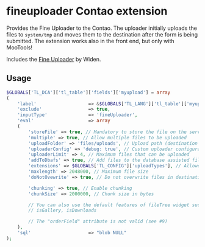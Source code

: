 fineuploader Contao extension
=============================

Provides the Fine Uploader to the Contao. The uploader initially uploads the files to ```system/tmp``` and moves them to the destination after the form is being submitted. The extension works also in the front end, but only with MooTools!

Includes the [Fine Uploader](http://fineuploader.com/) by Widen.

Usage
-------------------
```php
$GLOBALS['TL_DCA']['tl_table']['fields']['myupload'] = array
(
    'label'                   => &$GLOBALS['TL_LANG']['tl_table']['myupload'],
    'exclude'                 => true,
    'inputType'               => 'fineUploader',
    'eval'                    => array
    (
        'storeFile' => true, // Mandatory to store the file on the server
        'multiple' => true, // Allow multiple files to be uploaded
        'uploadFolder' => 'files/uploads', // Upload path (destination folder)
        'uploaderConfig' => 'debug: true', // Custom uploader configuration (JSON)
        'uploaderLimit' => 4, // Maximum files that can be uploaded
        'addToDbafs' => true, // Add files to the database assisted file system
        'extensions' => $GLOBALS['TL_CONFIG']['uploadTypes'], // Allowed extension types
        'maxlength' => 2048000, // Maximum file size
        'doNotOvewrite' => true, // Do not overwrite files in destination folder

        'chunking' => true, // Enable chunking
        'chunkSize' => 2000000, // Chunk size in bytes

        // You can also use the default features of fileTree widget such as:
        // isGallery, isDownloads

        // The "orderField" attribute is not valid (see #9)
    ),
    'sql'                     => "blob NULL"
);
```